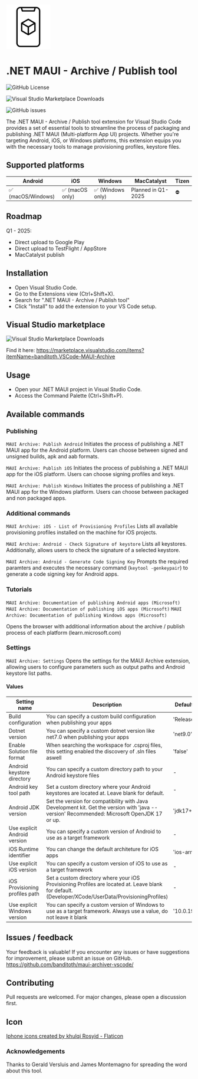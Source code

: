 <img src="icon.png" width="120" height="120"/>

# .NET MAUI - Archive / Publish tool

![GitHub License](https://img.shields.io/github/license/banditoth/maui-archiver-vscode?style=for-the-badge)

![Visual Studio Marketplace Downloads](https://img.shields.io/visual-studio-marketplace/d/banditoth.VSCode-MAUI-Archive?style=for-the-badge&link=https%3A%2F%2Fmarketplace.visualstudio.com%2Fitems%3FitemName%3Dbanditoth.VSCode-MAUI-Archive)

![GitHub issues](https://img.shields.io/github/issues/banditoth/maui-archiver-vscode?style=for-the-badge)

The .NET MAUI - Archive / Publish tool extension for Visual Studio Code provides a set of essential tools to streamline the process of packaging and publishing .NET MAUI (Multi-platform App UI) projects. 
Whether you're targeting Android, iOS, or Windows platforms, this extension equips you with the necessary tools to manage provisioning profiles, keystore files.

## Supported platforms

| Android | iOS | Windows | MacCatalyst | Tizen |
| --- | --- | --- | --- | --- | 
| ✅ (macOS/Windows) | ✅ (macOS only) | ✅ (Windows only) | Planned in Q1-2025 | ⛔️ |

## Roadmap

Q1 - 2025: 
- Direct upload to Google Play
- Direct upload to TestFlight / AppStore
- MacCatalyst publish

## Installation

- Open Visual Studio Code.
- Go to the Extensions view (Ctrl+Shift+X).
- Search for ".NET MAUI - Archive / Publish tool"
- Click "Install" to add the extension to your VS Code setup.

## Visual Studio marketplace

![Visual Studio Marketplace Downloads](https://img.shields.io/visual-studio-marketplace/d/banditoth.VSCode-MAUI-Archive?style=for-the-badge&link=https%3A%2F%2Fmarketplace.visualstudio.com%2Fitems%3FitemName%3Dbanditoth.VSCode-MAUI-Archive)

Find it here:
https://marketplace.visualstudio.com/items?itemName=banditoth.VSCode-MAUI-Archive

## Usage

- Open your .NET MAUI project in Visual Studio Code.
- Access the Command Palette (Ctrl+Shift+P).

## Available commands

### Publishing

`MAUI Archive: Publish Android`
Initiates the process of publishing a .NET MAUI app for the Android platform. Users can choose between signed and unsigned builds, apk and aab formats.

`MAUI Archive: Publish iOS`
Initiates the process of publishing a .NET MAUI app for the iOS platform. Users can choose signing profiles and keys.

`MAUI Archive: Publish Windows`
Initiates the process of publishing a .NET MAUI app for the Windows platform. Users can choose between packaged and non packaged apps.

### Additional commands

`MAUI Archive: iOS - List of Provisioning Profiles`
Lists all available provisioning profiles installed on the machine for iOS projects.

`MAUI Archive: Android - Check Signature of keystore`
Lists all keystores. Additionally, allows users to check the signature of a selected keystore.

`MAUI Archive: Android - Generate Code Signing Key`
Prompts the required paramters and executes the necessary command (`keytool -genkeypair`) to generate a code signing key for Android apps.

### Tutorials

`MAUI Archive: Documentation of publishing Android apps (Microsoft)`
`MAUI Archive: Documentation of publishing iOS apps (Microsoft)`
`MAUI Archive: Documentation of publishing Windows apps (Microsoft)`

Opens the browser with additional information about the archive / publish process of each platform (learn.microsoft.com)

### Settings

`MAUI Archive: Settings`
Opens the settings for the MAUI Archive extension, allowing users to configure parameters such as output paths and Android keystore list paths.

#### Values

| Setting name | Description | Default Value |
| --- | --- | --- |
| Build configuration | You can specify a custom build configuration when publishing your apps | 'Release' |
| Dotnet version | You can specify a custom dotnet version like net7.0 when publishing your apps | 'net9.0' |
| Enable Solution file format | When searching the workspace for .csproj files, this setting enabled the discovery of .sln files aswell | 'false' |
| Android keystore directory | You can specify a custom directory path to your Android keystore files | - |
| Android key tool path | Set a custom directory where your Android keystores are located at. Leave blank for default. | - |
| Android JDK version | Set the version for compatibility with Java Development kit. Get the version with 'java --version' Recommended: Microsoft OpenJDK 17 or up. | 'jdk17+' |
| Use explicit Android version | You can specify a custom version of Android to use as a target framework | - |
| iOS Runtime identifier | You can change the default architeture for iOS apps | 'ios-arm64' |
| Use explicit iOS version | You can specify a custom version of iOS to use as a target framework | - |
| iOS Provisioning profiles path | Set a custom directory where your iOS Provisioning Profiles are located at. Leave blank for default. (Developer/XCode/UserData/ProvisioningProfiles) | - |
| Use explicit Windows version | You can specify a custom version of Windows to use as a target framework. Always use a value, do not leave it blank | '10.0.19041.0' |

## Issues / feedback

Your feedback is valuable! If you encounter any issues or have suggestions for improvement, please submit an issue on GitHub.
https://github.com/banditoth/maui-archiver-vscode/

## Contributing

Pull requests are welcomed. 
For major changes, please open a discussion first.

## Icon
<a href="https://www.flaticon.com/free-icons/iphone" title="iphone icons">Iphone icons created by khulqi Rosyid - Flaticon</a>

### Acknowledgements

Thanks to Gerald Versluis and James Montemagno for spreading the word about this tool.

